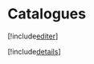 # Catalogues

[!include[editer](catalogues.editer.autogen.md)]

[!include[details](catalogues.details.autogen.md)]















